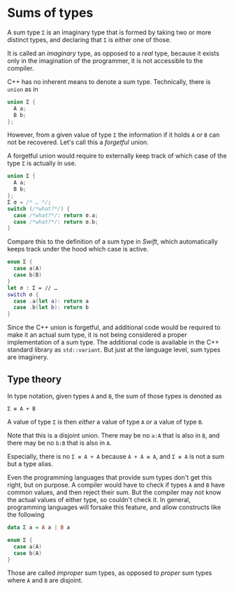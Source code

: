 # Sums of types

A sum type `Σ` is an imaginary type that is formed by taking two or
more distinct types, and declaring that `Σ` is either one of those.

It is called an _imaginary_ type, as opposed to a _real_ type, because
it exists only in the imagination of the programmer, it is not
accessible to the compiler.

C++ has no inherent means to denote a sum type. Technically, there is `union` as in
```c++
union Σ {
  A a;
  B b;
};
```
However, from a given value of type `Σ` the information if it holds `A` or `B` can
not be recovered. Let's call this a _forgetful_ union.

A forgetful union would require to externally keep track of which
case of the type `Σ` is actually in use.
```c++
union Σ {
  A a;
  B b;
};
Σ σ = /* … */;
switch (/*what?*/) {
  case /*what?*/: return σ.a;
  case /*what?*/: return σ.b;
}
```

Compare this to the definition of a sum type in _Swift_, which
automatically keeps track under the hood which case is active.
```swift
enum Σ {
  case a(A)
  case b(B)
}
let σ : Σ = // …
switch σ {
  case .a(let a): return a
  case .b(let b): return b
}
```

Since the C++ union is forgetful, and additional code would be
required to make it an actual sum type, it is not being considered a
proper implementation of a sum type. The additional code is available
in the C++ standard library as `std::variant`. But just at the
language level, sum types are imaginery.

## Type theory

In type notation, given types `A` and `B`, the sum of those types is
denoted as
```
Σ ≡ A + B
```
A value of type `Σ` is then _either_ a value of type `A` _or_ a value
of type `B`.

Note that this is a disjoint union. There may be no `a:A` that is also
in `B`, and there may be no `b:B` that is also in `A`.

Especially, there is no `Σ ≡ A + A` because `A + A ≡ A`, and `Σ ≡ A` is
not a sum but a type alias.

Even the programming languages that provide sum types don't get this right, but on purpose. A compiler would have to check if types `A` and `B` have common values, and then reject their sum. But the compiler may not know the actual values of either type, so couldn't check it. In general, programming languages will forsake this feature, and allow constructs like the following
```haskell
data Σ a = A a | B a
```
```swift
enum Σ {
  case a(A)
  case b(A)
}
```
Those are called _improper_ sum types, as opposed to _proper_ sum
types where `A` and `B` are disjoint.
